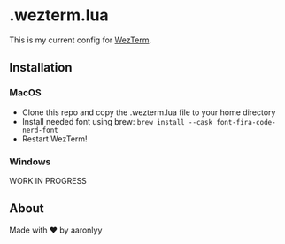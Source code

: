 # .wezterm.lua
This is my current config for [WezTerm](https://wezfurlong.org/wezterm/index.html).

## Installation
### MacOS
- Clone this repo and copy the .wezterm.lua file to your home directory
- Install needed font using brew: `brew install --cask font-fira-code-nerd-font`
- Restart WezTerm!

### Windows
WORK IN PROGRESS

## About
Made with ❤️ by aaronlyy